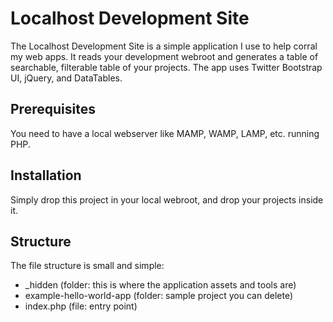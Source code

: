 Localhost Development Site
==========================

The Localhost Development Site is a simple application I use to help corral my web apps. It reads your development webroot and generates a table of searchable, filterable table of your projects. The app uses Twitter Bootstrap UI, jQuery, and DataTables.

Prerequisites
-------------
You need to have a local webserver like MAMP, WAMP, LAMP, etc. running PHP.

Installation
------------
Simply drop this project in your local webroot, and drop your projects inside it.

Structure
---------
The file structure is small and simple:
- _hidden (folder: this is where the application assets and tools are)
- example-hello-world-app (folder: sample project you can delete)
- index.php (file: entry point)
